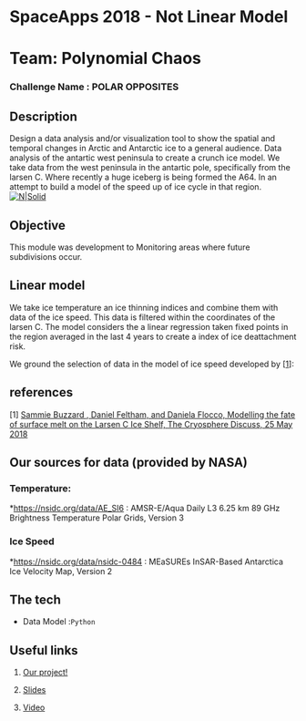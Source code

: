 # SpaceApps 2018  - Not Linear Model
# Team: Polynomial Chaos
### Challenge Name : POLAR OPPOSITES

## Description
Design a data analysis and/or visualization tool to show the spatial and temporal changes in Arctic and Antarctic ice to a general audience. Data analysis of the antartic west peninsula to create a crunch ice model. We take data from the west peninsula in the antartic pole, specifically from the larsen C. Where recently a huge iceberg is being formed the A64. In an attempt to build a model of the speed up of ice cycle in that region. 
[![N|Solid](https://upload.wikimedia.org/wikipedia/commons/6/67/Antarctic-Peninsula-Ice-Shelves.png)](https://nodesource.com/products/nsolid)

## Objective
This module was development to Monitoring areas where future subdivisions occur.

## Linear model
We take ice temperature an ice thinning indices and combine them with data of the ice speed. This data is filtered within the coordinates of the larsen C. The model considers the a linear regression taken fixed points in the region averaged in the last 4 years to create a index of ice deattachment risk. 

 We ground the selection of data in the model of ice speed developed by [[1](https://www.the-cryosphere-discuss.net/tc-2018-84/tc-2018-84.pdf)]:
 
## references

[1] [ Sammie Buzzard , Daniel Feltham, and Daniela Flocco, Modelling the fate of surface melt on the Larsen C Ice Shelf, The Cryosphere Discuss, 25 May 2018](https://github.com/joemccann/dillinger/blob/master/KUBERNETES.md)

## Our sources for data (provided by NASA)
### Temperature:
 *https://nsidc.org/data/AE_SI6 : AMSR-E/Aqua Daily L3 6.25 km 89 GHz Brightness Temperature Polar Grids, Version 3
### Ice Speed
 *https://nsidc.org/data/nsidc-0484 : MEaSUREs InSAR-Based Antarctica Ice Velocity Map, Version 2 


## The tech

* Data Model :`Python`

## Useful links

1. [Our project!](https://2018.spaceappschallenge.org/challenges/icy-glare/recycle-polar-opposites/teams/polynomial-chaos/project)

2. [Slides](https://drive.google.com/file/d/1JKgf_4HnJtIg6mQwnuUACWHXipP8z5Vp/view?usp=sharing)

3. [Video]()
